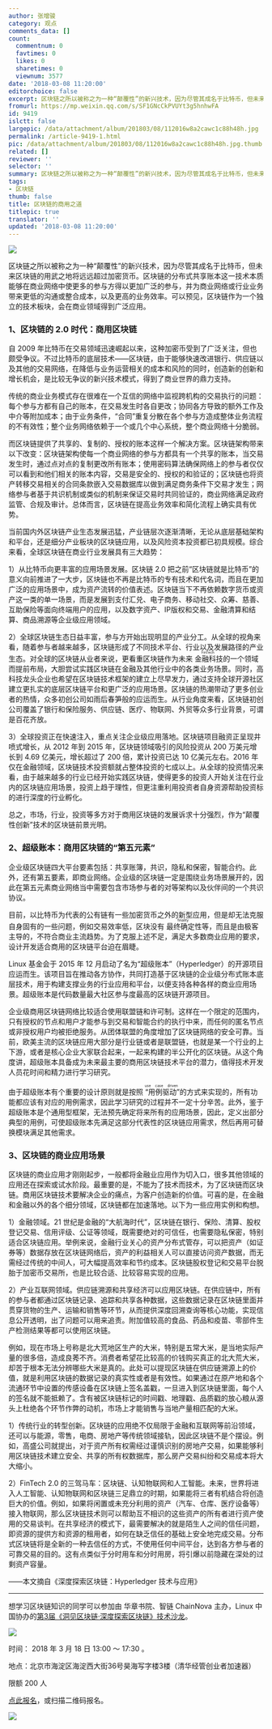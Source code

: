 ```yaml
---
author: 张增骏
category: 观点
comments_data: []
count:
  commentnum: 0
  favtimes: 0
  likes: 0
  sharetimes: 0
  viewnum: 3577
date: '2018-03-08 11:20:00'
editorchoice: false
excerpt: 区块链之所以被称之为一种“颠覆性”的新兴技术，因为尽管其成名于比特币，但未来区块链的用武之地将远远超过加密货币。
fromurl: https://mp.weixin.qq.com/s/SF1GNcCkPVUYt3g5hnhwFA
id: 9419
islctt: false
largepic: /data/attachment/album/201803/08/112016w8a2cawc1c88h48h.jpg
permalink: /article-9419-1.html
pic: /data/attachment/album/201803/08/112016w8a2cawc1c88h48h.jpg.thumb.jpg
related: []
reviewer: ''
selector: ''
summary: 区块链之所以被称之为一种“颠覆性”的新兴技术，因为尽管其成名于比特币，但未来区块链的用武之地将远远超过加密货币。
tags:
- 区块链
thumb: false
title: 区块链的商用之道
titlepic: true
translator: ''
updated: '2018-03-08 11:20:00'
---
```


![](/data/attachment/album/201803/08/112016w8a2cawc1c88h48h.jpg)


区块链之所以被称之为一种“颠覆性”的新兴技术，因为尽管其成名于比特币，但未来区块链的用武之地将远远超过加密货币。区块链的分布式共享账本这一技术本质能够在商业网络中使更多的参与方得以更加广泛的参与，并为商业网络或行业业务带来更低的沟通或整合成本，以及更高的业务效率。可以预见，区块链作为一个独立的技术板块，会在商业领域得到广泛应用。


### 1、区块链的 2.0 时代：商用区块链


自 2009 年比特币在交易领域迅速崛起以来，这种加密币受到了广泛关注，但也颇受争议。不过比特币的底层技术——区块链，由于能够快速改进银行、供应链以及其他的交易网络，在降低与业务运营相关的成本和风险的同时，创造新的创新和增长机会，是比较无争议的新兴技术模式，得到了商业世界的鼎力支持。


传统的商业业务模式存在很难在一个互信的网络中监视跨机构的交易执行的问题：每个参与方都有自己的账本，在交易发生时各自更改；协同各方导致的额外工作及中介等附加成本；由于业务条件，“合同”重复分散在各个参与方造成整体业务流程的不有效性；整个业务网络依赖于一个或几个中心系统，整个商业网络十分脆弱。


而区块链提供了共享的、复制的、授权的账本这样一个解决方案。区块链架构带来以下改变：区块链架构使每一个商业网络的参与方都具有一个共享的账本，当交易发生时，通过点对点的复制更改所有账本；使用密码算法确保网络上的参与者仅仅可以看到和他们相关的账本内容，交易是安全的、授权的和验证的；区块链也将资产转移交易相关的合同条款嵌入交易数据库以做到满足商务条件下交易才发生；网络参与者基于共识机制或类似的机制来保证交易时共同验证的，商业网络满足政府监管、合规及审计。总体而言，区块链在提高业务效率和简化流程上确实具有优势。


当前国内外区块链产业生态发展迅猛，产业链层次逐渐清晰，无论从底层基础架构和平台，还是细分产业板块的区块链应用，以及风险资本投资都已初具规模。综合来看，全球区块链在商业行业发展具有三大趋势：


1）从比特币向更丰富的应用场景发展。区块链 2.0 把之前“区块链就是比特币”的意义向前推进了一大步，区块链也不再是比特币的专有技术和代名词，而且在更加广泛的应用场景中，成为资产流转的价值表述。区块链当下不再依赖数字货币或资产这一类的单一场景，而是发展到支付汇兑、电子商务、移动社交、众筹、慈善、互助保险等面向终端用户的应用，以及数字资产、IP版权和交易、金融清算和结算、商品溯源等企业级应用领域。


2）全球区块链生态日益丰富，参与方开始出现明显的产业分工。从全球的视角来看，随着参与者越来越多，区块链形成了不同技术平台、行业以及发展路径的产业生态。对全球的区块链从业者来说，更看重区块链作为未来<ruby> 金融科技 <rp>  （ </rp> <rt>  FinTech </rt> <rp>  ） </rp></ruby>的一个领域而提前布局，大胆尝试实践区块链在金融及其他行业中的各类业务场景。同时，高科技龙头企业也希望在区块链技术框架的建立上尽早发力，通过支持全球开源社区建立更扎实的底层区块链平台和更广泛的应用场景。区块链的热潮带动了更多创业者的热情，众多初创公司如雨后春笋般的应运而生。从行业角度来看，区块链初创公司覆盖了银行和保险服务、供应链、医疗、物联网、外贸等众多行业背景，可谓是百花齐放。


3）全球投资正在快速注入，重点关注企业级应用落地。区块链项目融资正呈现井喷式增长，从 2012 年到 2015 年，区块链领域吸引的风险投资从 200 万美元增长到 4.69 亿美元，增长超过了 200 倍，累计投资已达 10 亿美元左右。2016 年仅在金融领域，区块链技术投资额就占整体投资的七成以上。从全球的投资情况来看，由于越来越多的行业已经开始实践区块链，使得更多的投资人开始关注在行业内的区块链应用场景，投资上趋于理性，但更注重利用投资者自身资源帮助投资标的进行深度的行业孵化。


总之，市场，行业，投资等多方对于商用区块链的发展诉求十分强烈，作为“颠覆性创新”技术的区块链前景光明。 


### 2、超级账本：商用区块链的“第五元素”


企业级区块链四大平台要素包括：共享账簿，共识，隐私和保密，智能合约。此外，还有第五要素，即商业网络。企业级的区块链一定是围绕业务场景展开的，因此在第五元素商业网络当中需要包含市场参与者的对等架构以及伙伴间的一个共识协议。


目前，以比特币为代表的公有链有一些加密货币之外的新型应用，但是却无法克服自身固有的一些问题，例如交易效率低，区块没有<ruby> 最终确定性 <rp>  （ </rp> <rt>  finality </rt> <rp>  ） </rp></ruby>等，而且是由极客主导的，不符合商业主流趋势。为了克服上述不足，满足大多数商业应用的要求，设计开发适合商用的区块链平台迫在眉睫。


Linux 基金会于 2015 年 12 月启动了名为“超级账本”（Hyperledger）的开源项目应运而生。该项目旨在推动各方协作，共同打造基于区块链的企业级分布式账本底层技术，用于构建支撑业务的行业应用和平台，以便支持各种各样的商业应用场景。超级账本是代码数量最大社区参与度最高的区块链开源项目。


企业级商用区块链网络比较适合使用联盟链和许可制。这样在一个限定的范围内，只有授权的节点和用户才能参与到交易和智能合约的执行中来，而任何的匿名节点或非授权用户均被拒绝服务。从团体联盟的角度增加了区块链网络的安全可靠。当前，欧美主流的区块链应用大部分是行业链或者是联盟链，也就是某一个行业的上下游，或者是核心企业大家联合起来，一起来构建的半公开化的区块链。从这个角度讲，超级账本具备成为未来最主要的商用区块链技术平台的潜力，值得技术开发人员花时间和精力进行学习研究。


由于超级账本有个重要的设计原则就是按照<ruby> “用例驱动” <rp>  （ </rp> <rt>  use case driven </rt> <rp>  ） </rp></ruby>的方式来实现的，所有功能都应该有对应的用例需求，因此学习研究的过程并不一定十分辛苦。此外，鉴于超级账本是个通用型框架，无法预先确定将来所有的应用场景，因此，定义出部分典型的用例，可使超级账本先满足这部分代表性的区块链应用需求，然后再用可替换模块满足其他需求。 


### 3、区块链的商业应用场景


区块链的商业应用才刚刚起步，一般都将金融业应用作为切入口，很多其他领域的应用还在探索或试水阶段。最重要的是，不能为了技术而技术，为了区块链而区块链。商用区块链技术要解决企业的痛点，为客户创造新的价值。可喜的是，在金融和金融以外的各个细分领域，区块链都在加速落地。以下为一些应用实例和构想。


1）金融领域。21 世纪是金融的“大航海时代”，区块链在银行、保险、清算、股权登记交易、信用评级、公证等领域，既需要绝对的可信任，也需要隐私保密，特别适合区块链应用。举例来说，金融行业关心的资产分布式管存，可以把资产（如证券等）数据存放在区块链网络后，资产的利益相关人可以直接访问资产数据，而无需经过传统的中间人，可大幅提高效率和节约成本。区块链股权登记和交易平台脱胎于加密币交易所，也是比较合适、比较容易实现的应用。


2）产业互联网领域。供应链溯源和共享经济可以应用区块链。在供应链中，所有的参与者都通过区块链记录、追踪和共享各种数据，这些数据记录在区块链里面并贯穿货物的生产、运输和销售等环节，从而提供深度回溯查询等核心功能，实现信息公开透明，出了问题可以用来追责。附加值较高的食品、药品和疫苗、零部件生产检测结果等都可以使用区块链。


例如，现在市场上号称是北大荒地区生产的大米，特别是五常大米，是当地实际产量的很多倍，造成良莠不齐。消费者希望花比较高的价钱购买真正的北大荒大米，却苦于根本无法分辨哪些大米是真的。此处可以提现区块链在供应链溯源上的价值，就是利用区块链的数据记录的真实性或者是有效性。如果通过在原产地和各个流通环节中设置的传感设备在区块链上签名盖戳，一旦进入到区块链里面，每个人的签名就不能抵赖了。含有被区块链标记的时间戳、地理戳、品质戳的放心粮从源头上杜绝各个环节作弊的动机，市场上才能销售与当地产量相匹配的大米。


1）传统行业的转型创新。区块链的应用绝不仅局限于金融和互联网等前沿领域，还可以与能源，零售，电商、房地产等传统领域接轨，因此区块链不是个摆设。例如，高盛公司就提出，对于资产所有权需经过谨慎识别的房地产交易，如果能够利用区块链技术建立安全、共享的所有权数据库，那么房产交易纠纷和交易成本将大大缩小。


2）FinTech 2.0 的三驾马车：区块链、认知物联网和人工智能。未来，世界将进入人工智能、认知物联网和区块链三足鼎立的时期，如果能将三者有机结合将创造巨大的价值。例如，如果将闲置或未充分利用的资产（汽车、仓库、医疗设备等）接入物联网，那么区块链技术则可以帮助互不相识的这些资产的所有者进行资产使用的交易谈判。在共享经济的模式下，最需要解决的就是陌生人之间的信任问题，即资源的提供方和资源的租用者，如何在缺乏信任的基础上安全地完成交易。分布式区块链将是全新的一种去信任的方式，不使用任何中间平台，达到各方参与者的可靠交易的目的。这有点类似于分时用车和分时用房，将引爆以前隐藏在深处的过剩资产容量。


——本文摘自《深度探索区块链：Hyperledger 技术与应用》




---


想学习区块链知识的同学可以参加由 华章书院、智链 ChainNova 主办，Linux 中国协办的[第3届《洞见区块链·深度探索区块链》技术沙龙](http://www.huodongxing.com/event/5429319192800)。


![](/data/attachment/album/201803/08/112100kdbrjd3nx5rsbrn1.jpg)


时间： 2018 年 3 月 18 日 13:00 ～ 17:30 。


地点：北京市海淀区海淀西大街36号昊海写字楼3楼（清华经管创业者加速器） 


限额 200 人


[点此报名](http://www.huodongxing.com/event/5429319192800)，或扫描二维码报名。


![](/data/attachment/album/201803/08/111524haqebml0q033mqq6.png)